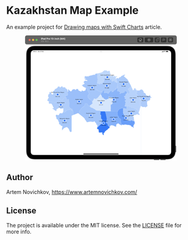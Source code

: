 # Kazakhstan Map Example

An example project for [Drawing maps with Swift Charts](https://www.artemnovichkov.com/blog/drawing-maps-with-swift-charts) article.

<p align="center"/>
  <img src=".github/screenshot.png" width="80%"/>
</p>

## Author

Artem Novichkov, https://www.artemnovichkov.com/

## License

The project is available under the MIT license. See the [LICENSE](./LICENSE) file for more info.
